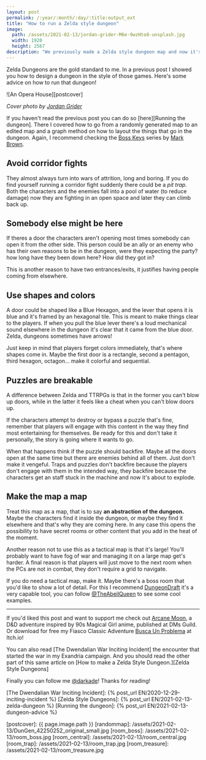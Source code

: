 ```yaml
---
layout: post
permalink: /:year/:month/:day/:title:output_ext
title: "How to run a Zelda style dungeon"
image:
  path: /assets/2021-02-13/jordan-grider-M6e-9wzHto8-unsplash.jpg
  width: 1920
  height: 2567
description: "We previously made a Zelda style dungeon map and now it's time to run it. Don't let yourself be intimidated by it, here's a couple things to keep in mind."
---
```


<!--INTRO-->

Zelda Dungeons are the gold standard to me. In a previous post I showed you how to design a dungeon in the style of those games. Here's some advice on how to run that dungeon!

![An Opera House][postcover]

<!--more-->

_Cover photo by [Jordan Grider]_

<!--ABSTRACT-->
If you haven't read the previous post you can do so [here][Running the dungeon]. There I covered how to go from a randomly generated map to an edited map and a graph method on how to layout the things that go in the dungeon. Again, I recommend checking the [Boss Keys] series by [Mark Brown].


## Avoid corridor fights
They almost always turn into wars of attrition, long and boring. If you do find yourself running a corridor fight suddenly there could be a _pit trap._ Both the characters and the enemies fall into a pool of water (to reduce damage) now they are fighting in an open space and later they can climb back up.

## Somebody else might be here
If theres a door the characters aren't opening most times somebody can open it from the other side. This person could be an ally or an enemy who has their own reasons to be in the dungeon, were they expecting the party? how long have they been down here? How did they got in?

This is another reason to have two entrances/exits, it justifies having people coming from elsewhere.

## Use shapes and colors

A door could be shaped like a Blue Hexagon, and the lever that opens it is blue and it's framed by an hexagonal tile. This is meant to make things clear to the players. If when you pull the blue lever there's a loud mechanical sound elsewhere in the dungeon it's clear that it came from the blue door. Zelda, dungeons sometimes have arrows!

Just keep in mind that players forget colors immediately, that's where shapes come in. Maybe the first door is a rectangle, second a pentagon, third hexagon, octagon... make it colorful and sequential.

## Puzzles are breakable

A difference between Zelda and TTRPGs is that in the former you can't blow up doors, while in the latter it feels like a cheat when you can't blow doors up.

If the characters attempt to destroy or bypass a puzzle that's fine, remember that players will engage with this content in the way they find most entertaining for themselves. Be ready for this and don't take it personally, the story is going where it wants to go.

When that happens think if the puzzle should backfire. Maybe all the doors open at the same time but there are enemies behind all of them. Just don't make it vengeful. Traps and puzzles don't backfire because the players don't engage with them in the intended way, they backfire because the characters get an staff stuck in the machine and now it's about to explode.

## Make the map a map

Treat this map as a map, that is to say **an abstraction of the dungeon.** Maybe the characters find it inside the dungeon, or maybe they find it elsewhere and that's why they are coming here. In any case this opens the possibility to have secret rooms or other content that you add in the heat of the moment.

Another reason not to use this as a tactical map is that it's large! You'll probably want to have fog of war and managing it on a large map get's harder. A final reason is that players will just move to the next room when the PCs are not in combat, they don't require a grid to navigate.

If you do need a tactical map, make it. Maybe there's a boss room that you'd like to show a lot of detail. For this I recommend [DungeonDraft] it's a very capable tool, you can follow [@TheAbeilQueen] to see some cool examples.

---

<!--OUTRO-->

If you'd liked this post and want to support me check out [Arcane Moon], a D&D adventure inspired by 90s Magical Girl anime, published at DMs Guild. Or download for free my Fiasco Classic Adventure [Busca Un Problema] at Itch.io!

You can also read [The Dwendalian War Inciting Incident] the encounter that started the war in my Exandria campaign. And you should read the other part of this same article on [How to make a Zelda Style Dungeon.][Zelda Style Dungeons]

Finally you can follow me [@darkade]! Thanks for reading!

<!--Internal-Links-->
[The Dwendalian War Inciting Incident]: {% post_url EN/2020-12-29-inciting-incident %}
[Zelda Style Dungeons]: {% post_url EN/2021-02-13-zelda-dungeon %}
[Running the dungeon]: {% post_url EN/2021-02-13-dungeon-advice %}

<!--Self Promo-->
[@darkade]: https://twitter.com/darkade
[#WarlockPixieland]: https://twitter.com/search?q=(%23warlockpixieland)&f=live
[Arcane Moon]: https://bit.ly/ArcaneMoon
[Busca Un Problema]: https://bit.ly/BuscaUnProblema
<!--Images-->

[postcover]: {{ page.image.path }}
[randommap]: /assets/2021-02-13/DunGen_42250252_original_small.jpg
[room_boss]: /assets/2021-02-13/room_boss.jpg
[room_central]: /assets/2021-02-13/room_central.jpg
[room_trap]: /assets/2021-02-13/room_trap.jpg
[room_treasure]: /assets/2021-02-13/room_treasure.jpg

[notation_exit]: /assets/2021-02-13/notation_exit.png
[notation_entrance]: /assets/2021-02-13/notation_entrance.png
[notation_lock]: /assets/2021-02-13/notation_lock.png
[notation_rat_lock]: /assets/2021-02-13/notation_rat_lock.png
[notation_key]: /assets/2021-02-13/notation_key.png
[notation_trap]: /assets/2021-02-13/notation_trap.png
[notation_treasure]: /assets/2021-02-13/notation_treasure.png
[notation_boss]: /assets/2021-02-13/notation_boss.png

[graph01]: /assets/2021-02-13/dungeon_graph_01.jpg
[graph02]: /assets/2021-02-13/dungeon_graph_02.jpg
[graph03]: /assets/2021-02-13/dungeon_graph_03.jpg
[final_map]: /assets/2021-02-13/final_map.png
[final_map_annotated]: /assets/2021-02-13/final_map_annotated.jpg

<!--Credits-->

[Jordan Grider]: https://unsplash.com/@jordangrider

<!--External-Links-->
[Boss Keys]: https://www.youtube.com/watch?v=ouO1R6vFDBo&list=PLc38fcMFcV_ul4D6OChdWhsNsYY3NA5B2
[justification]: https://twitter.com/MortPhilippa/status/1344357808649756674
[Mark Brown]: https://twitter.com/gamemakerstk
[DunGen]: https://dungen.app/dungen/
[master_the_dungeon]: https://www.youtube.com/channel/UCrPmuq5_AJ_DvZ9OXQrFEFw
[Dungeon Scrawl]: https://probabletrain.itch.io/dungeon-scrawl
[Episode 7: The Minish Cap]: https://youtu.be/KEVJXqV7XMc
[DungeonDraft]: https://dungeondraft.net/
[@TheAbeilQueen]: https://twitter.com/TheAbeilQueen

